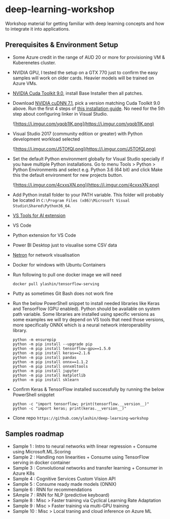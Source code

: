 # deep-learning-workshop
Workshop material for getting familiar with deep learning concepts and how to integrate it into applications.


## Prerequisites & Environment Setup

* Some Azure credit in the range of AUD 20 or more for provisioning VM & Kuberenetes cluster.
* NVIDIA GPU, I tested the setup on a GTX 770 just to confirm the easy samples will work on older cards. Heavier models will be trained on Azure VMs.
* [NVIDIA Cuda Toolkit 9.0](https://developer.nvidia.com/cuda-90-download-archive), install Base Installer then all patches.
* Download [NVIDIA cuDNN 7.1](https://developer.nvidia.com/cudnn), pick a version matching Cuda Toolkit 9.0 above. Run the first 4 steps of [this installation guide](https://docs.nvidia.com/deeplearning/sdk/cudnn-install/index.html#installwindows). No need for the 5th step about configuring linker in Visual Studio.

    ![https://i.imgur.com/yqob1lK.png](https://i.imgur.com/yqob1lK.png)

* Visual Studio 2017 (community edition or greater) with Python development workload selected

    ![https://i.imgur.com/J5TOfQl.png](https://i.imgur.com/J5TOfQl.png)

* Set the default Python environment globally for Visual Studio specially if you have multiple Python installations. Go to menu Tools > Python > Python Environments and select e.g. Python 3.6 (64 bit) and click Make this the default environment for new projects button.

    ![https://i.imgur.com/4cxxsXN.png](https://i.imgur.com/4cxxsXN.png)

* Add Python install folder to your PATH variable. This folder will probably be located in `C:\Program Files (x86)\Microsoft Visual Studio\Shared\Python36_64`.
* [VS Tools for AI extension](https://visualstudio.microsoft.com/downloads/ai-tools-vs/)
* VS Code
* Python extension for VS Code
* Power BI Desktop just to visualise some CSV data
* [Netron](https://github.com/lutzroeder/Netron) for network visualisation
* Docker for windows with Ubuntu Containers
* Run following to pull one docker image we will need

    ```
    docker pull ylashin/tensorflow-serving
    ```
    
* Putty as sometimes Git Bash does not work fine
* Run the below PowerShell snippet to install needed libraries like Keras and TensorFlow (GPU enabled). Python should be available on system path variable. Some libraries are installed using specific versions as some examples we will try depend on VS tools that need those versions, more specifically ONNX which is a neural network interoperability library.

    ```
    python -m ensurepip
    python -m pip install --upgrade pip    
    python -m pip install tensorflow-gpu==1.5.0
    python -m pip install keras==2.1.6
    python -m pip install pandas
    python -m pip install onnx==1.1.2
    python -m pip install onnxmltools
    python -m pip install jupyter
    python -m pip install matplotlib
    python -m pip install sklearn
    ```

* Confirm Keras & TensorFlow installed successfully by running the below PowerShell snipptet

    ```
    python -c "import tensorflow; print(tensorflow.__version__)"
    python -c "import keras; print(keras.__version__)"
    ```

* Clone repo `https://github.com/ylashin/deep-learning-workshop`

    
## Samples roadmap

* Sample 1 : Intro to neural networks with linear regression + Consume using Microsoft.ML.Scoring
* Sample 2 : Handling non linearities + Consume using TensorFlow serving in docker container
* Sample 3 : Convolutional networks and transfer learning + Consumer in Azure K8s
* Sample 4 : Cognitive Services Custom Vision API
* Sample 5 : Consume ready made models (ONNX)
* Sample 6 : RNN for recommendations
* SAmple 7 : RNN for NLP (predictive keyboard)
* Sample 8 : Misc > Faster training via Cyclical Learning Rate Adaptation
* Sample 9 : Misc > Faster training via multi-GPU training
* Sample 10 : Misc > Local traning and cloud inference on Azure ML